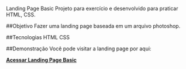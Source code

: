 Landing Page Basic
Projeto para exercício e desenvolvido para praticar HTML, CSS.

##Objetivo
Fazer uma landing page baseada em um arquivo photoshop.

##Tecnologias
HTML
CSS

##Demonstração
Você pode visitar a landing page por aqui:

**[Acessar Landing Page Basic](https://leandrosani.github.io/landingpage-basic-html-css/index.html)**

